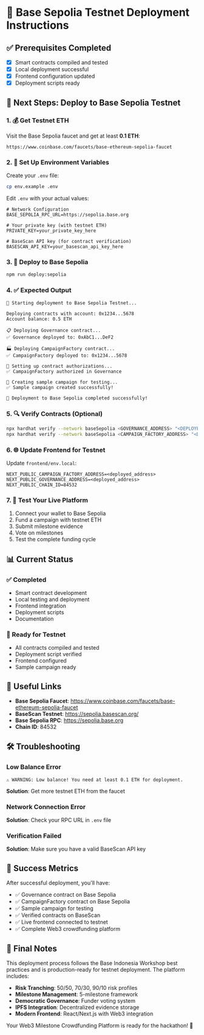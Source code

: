 # 🚀 Base Sepolia Testnet Deployment Instructions

## ✅ Prerequisites Completed
- [x] Smart contracts compiled and tested
- [x] Local deployment successful
- [x] Frontend configuration updated
- [x] Deployment scripts ready

## 🎯 Next Steps: Deploy to Base Sepolia Testnet

### 1. 💰 Get Testnet ETH
Visit the Base Sepolia faucet and get at least **0.1 ETH**:
```
https://www.coinbase.com/faucets/base-ethereum-sepolia-faucet
```

### 2. 🔑 Set Up Environment Variables
Create your `.env` file:
```bash
cp env.example .env
```

Edit `.env` with your actual values:
```env
# Network Configuration
BASE_SEPOLIA_RPC_URL=https://sepolia.base.org

# Your private key (with testnet ETH)
PRIVATE_KEY=your_private_key_here

# BaseScan API key (for contract verification)
BASESCAN_API_KEY=your_basescan_api_key_here
```

### 3. 🚀 Deploy to Base Sepolia
```bash
npm run deploy:sepolia
```

### 4. ✅ Expected Output
```
🚀 Starting deployment to Base Sepolia Testnet...

Deploying contracts with account: 0x1234...5678
Account balance: 0.5 ETH

📋 Deploying Governance contract...
✅ Governance deployed to: 0xAbC1...DeF2

🏭 Deploying CampaignFactory contract...
✅ CampaignFactory deployed to: 0x1234...5678

🔗 Setting up contract authorizations...
✅ CampaignFactory authorized in Governance

🧪 Creating sample campaign for testing...
✅ Sample campaign created successfully!

🎉 Deployment to Base Sepolia completed successfully!
```

### 5. 🔍 Verify Contracts (Optional)
```bash
npx hardhat verify --network baseSepolia <GOVERNANCE_ADDRESS> "<DEPLOYER_ADDRESS>"
npx hardhat verify --network baseSepolia <CAMPAIGN_FACTORY_ADDRESS> "<DEPLOYER_ADDRESS>"
```

### 6. 🌐 Update Frontend for Testnet
Update `frontend/env.local`:
```env
NEXT_PUBLIC_CAMPAIGN_FACTORY_ADDRESS=<deployed_address>
NEXT_PUBLIC_GOVERNANCE_ADDRESS=<deployed_address>
NEXT_PUBLIC_CHAIN_ID=84532
```

### 7. 🧪 Test Your Live Platform
1. Connect your wallet to Base Sepolia
2. Fund a campaign with testnet ETH
3. Submit milestone evidence
4. Vote on milestones
5. Test the complete funding cycle

## 📊 Current Status

### ✅ Completed
- Smart contract development
- Local testing and deployment
- Frontend integration
- Deployment scripts
- Documentation

### 🎯 Ready for Testnet
- All contracts compiled and tested
- Deployment script verified
- Frontend configured
- Sample campaign ready

## 🔗 Useful Links

- **Base Sepolia Faucet**: https://www.coinbase.com/faucets/base-ethereum-sepolia-faucet
- **BaseScan Testnet**: https://sepolia.basescan.org/
- **Base Sepolia RPC**: https://sepolia.base.org
- **Chain ID**: 84532

## 🛠️ Troubleshooting

### Low Balance Error
```
⚠️ WARNING: Low balance! You need at least 0.1 ETH for deployment.
```
**Solution**: Get more testnet ETH from the faucet

### Network Connection Error
**Solution**: Check your RPC URL in `.env` file

### Verification Failed
**Solution**: Make sure you have a valid BaseScan API key

## 🎉 Success Metrics

After successful deployment, you'll have:
- ✅ Governance contract on Base Sepolia
- ✅ CampaignFactory contract on Base Sepolia  
- ✅ Sample campaign for testing
- ✅ Verified contracts on BaseScan
- ✅ Live frontend connected to testnet
- ✅ Complete Web3 crowdfunding platform

## 📝 Final Notes

This deployment process follows the Base Indonesia Workshop best practices and is production-ready for testnet deployment. The platform includes:

- **Risk Tranching**: 50/50, 70/30, 90/10 risk profiles
- **Milestone Management**: 5-milestone framework
- **Democratic Governance**: Funder voting system
- **IPFS Integration**: Decentralized evidence storage
- **Modern Frontend**: React/Next.js with Web3 integration

Your Web3 Milestone Crowdfunding Platform is ready for the hackathon! 🚀


